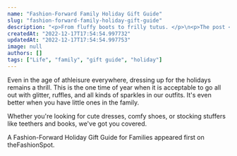 ```yaml
---
name: "Fashion-Forward Family Holiday Gift Guide"
slug: "fashion-forward-family-holiday-gift-guide"
description: "<p>From fluffy boots to frilly tutus. </p>\n<p>The post <a rel=\"nofollow\" href=\"https://www.thefashionspot.com/life/873507-fashion-forward-family-holiday-gift-guide/\">Fashion-Forward Family Holiday Gift Guide</a> appeared first on <a rel=\"nofollow\" href=\"https://www.thefashionspot.com\">theFashionSpot</a>.</p>\n"
createdAt: "2022-12-17T17:54:54.997732"
updatedAt: "2022-12-17T17:54:54.997753"
image: null
authors: []
tags: ["Life", "family", "gift guide", "holiday"]
---
```

Even in the age of athleisure everywhere, dressing up for the holidays remains a thrill. This is the one time of year when it is acceptable to go all out with glitter, ruffles, and all kinds of sparkles in our outfits. It's even better when you have little ones in the family.

Whether you're looking for cute dresses, comfy shoes, or stocking stuffers like teethers and books, we've got you covered.

A Fashion-Forward Holiday Gift Guide for Families appeared first on theFashionSpot.

